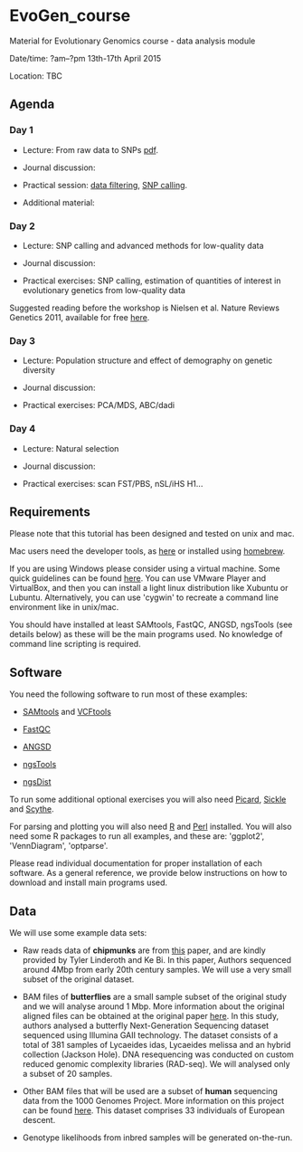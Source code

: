 # EvoGen_course
Material for Evolutionary Genomics course - data analysis module

Date/time: ?am–?pm 13th-17th April 2015

Location: TBC


## Agenda

### Day 1

 - Lecture: From raw data to SNPs [pdf](https://github.com/mfumagalli/EvoGen_course/slides_day_1.pdf).

 - Journal discussion:

 - Practical session: [data filtering](https://github.com/mfumagalli/EvoGen_course/filtering.md), [SNP calling](https://github.com/mfumagalli/EvoGen_course/snpcall.md).

 - Additional material: 

### Day 2

 - Lecture: SNP calling and advanced methods for low-quality data

 - Journal discussion:

 - Practical exercises: SNP calling, estimation of quantities of interest in evolutionary genetics from low-quality data

Suggested reading before the workshop is Nielsen et al. Nature Reviews Genetics 2011, available for free [here](http://cteg.berkeley.edu/~nielsen/wordpress/wp-content/uploads/2013/01/Nielsen-R.-et-al.-2011.pdf).

### Day 3

 - Lecture: Population structure and effect of demography on genetic diversity

 - Journal discussion:

 - Practical exercises: PCA/MDS, ABC/dadi

### Day 4

 - Lecture: Natural selection

 - Journal discussion:

 - Practical exercises: scan FST/PBS, nSL/iHS H1...


## Requirements

Please note that this tutorial has been designed and tested on unix and mac.

Mac users need the developer tools, as [here](https://developer.apple.com/xcode/) or installed using [homebrew](http://brew.sh/).

If you are using Windows please consider using a virtual machine.
Some quick guidelines can be found [here](http://www.howtogeek.com/170870/5-ways-to-run-linux-software-on-windows).
You can use VMware Player and VirtualBox, and then you can install a light linux distribution like Xubuntu or Lubuntu.
Alternatively, you can use 'cygwin' to recreate a command line environment like in unix/mac.

You should have installed at least SAMtools, FastQC, ANGSD, ngsTools (see details below) as these will be the main programs used.
No knowledge of command line scripting is required.

## Software

You need the following software to run most of these examples:

 - [SAMtools](http://samtools.sourceforge.net/) and [VCFtools](http://vcftools.sourceforge.net/)

 - [FastQC](http://www.bioinformatics.babraham.ac.uk/projects/fastqc/)

 - [ANGSD](http://popgen.dk/wiki/index.php/ANGSD)

 - [ngsTools](https://github.com/mfumagalli/ngsTools)

 - [ngsDist](https://github.com/fgvieira/ngsDist)

To run some additional optional exercises you will also need [Picard](http://picard.sourceforge.net/), [Sickle](https://github.com/najoshi/sickle) and [Scythe](https://github.com/vsbuffalo/scythe).

For parsing and plotting you will also need [R](http://www.r-project.org/) and [Perl](http://www.perl.org/) installed. 
You will also need some R packages to run all examples, and these are: 'ggplot2', 'VennDiagram', 'optparse'.

Please read individual documentation for proper installation of each software. As a general reference, we provide below instructions on how to download and install main programs used.


## Data

We will use some example data sets:

 - Raw reads data of **chipmunks** are from [this](http://www.ncbi.nlm.nih.gov/pubmed/24118668) paper, and are kindly provided by Tyler Linderoth and Ke Bi.
In this paper, Authors sequenced around 4Mbp from early 20th century samples. We will use a very small subset of the original dataset.

 - BAM files of **butterflies** are a small sample subset of the original study and we will analyse around 1 Mbp.
More information about the original aligned files can be obtained at the original paper [here](http://www.ncbi.nlm.nih.gov/pubmed/22759293). 
In this study, authors analysed a butterfly Next-Generation Sequencing dataset sequenced using Illumina GAII technology. 
The dataset consists of a total of 381 samples of Lycaeides idas, Lycaeides melissa and an hybrid collection (Jackson Hole). 
DNA resequencing was conducted on custom reduced genomic complexity libraries (RAD-seq). 
We will analysed only a subset of 20 samples.

 - Other BAM files that will be used are a subset of **human** sequencing data from the 1000 Genomes Project. 
More information on this project can be found [here](http://www.1000genomes.org/). 
This dataset comprises 33 individuals of European descent.

 - Genotype likelihoods from inbred samples will be generated on-the-run.






